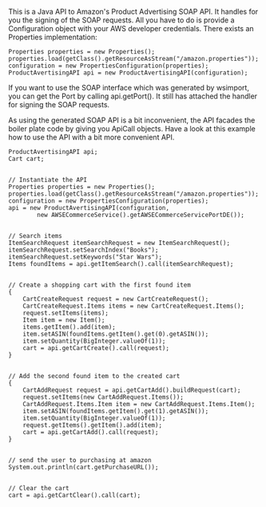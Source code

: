 This is a Java API to Amazon's Product Advertising SOAP API. It handles for you the signing
of the SOAP requests. All you have to do is provide a Configuration object with your
AWS developer credentials. There exists an Properties implementation: 

    Properties properties = new Properties();
    properties.load(getClass().getResourceAsStream("/amazon.properties"));
    configuration = new PropertiesConfiguration(properties);
    ProductAvertisingAPI api = new ProductAvertisingAPI(configuration);

If you want to use the SOAP interface which was generated by wsimport, you can get the Port
by calling api.getPort(). It still has attached the handler for signing the SOAP requests.

As using the generated SOAP API is a bit inconvenient, the API facades the boiler plate
code by giving you ApiCall objects. Have a look at this example how to use the API with
a bit more convenient API.

    ProductAvertisingAPI api;
    Cart cart;
    
    
    // Instantiate the API
    Properties properties = new Properties();
    properties.load(getClass().getResourceAsStream("/amazon.properties"));
    configuration = new PropertiesConfiguration(properties);
    api = new ProductAvertisingAPI(configuration,
            new AWSECommerceService().getAWSECommerceServicePortDE());
    
    
    // Search items
    ItemSearchRequest itemSearchRequest = new ItemSearchRequest();
    itemSearchRequest.setSearchIndex("Books");
    itemSearchRequest.setKeywords("Star Wars");
    Items foundItems = api.getItemSearch().call(itemSearchRequest);
    
    
    // Create a shopping cart with the first found item
    {
        CartCreateRequest request = new CartCreateRequest();
        CartCreateRequest.Items items = new CartCreateRequest.Items();
        request.setItems(items);
        Item item = new Item();
        items.getItem().add(item);
        item.setASIN(foundItems.getItem().get(0).getASIN());
        item.setQuantity(BigInteger.valueOf(1));
        cart = api.getCartCreate().call(request);
    }
    
    
    // Add the second found item to the created cart
    {
        CartAddRequest request = api.getCartAdd().buildRequest(cart);
        request.setItems(new CartAddRequest.Items());
        CartAddRequest.Items.Item item = new CartAddRequest.Items.Item();
        item.setASIN(foundItems.getItem().get(1).getASIN());
        item.setQuantity(BigInteger.valueOf(1));
        request.getItems().getItem().add(item);
        cart = api.getCartAdd().call(request);
    }
    
    
    // send the user to purchasing at amazon
    System.out.println(cart.getPurchaseURL());
    
    
    // Clear the cart
    cart = api.getCartClear().call(cart);
